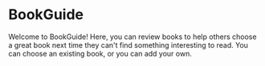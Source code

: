 # BookGuide
Welcome to BookGuide! Here, you can review books to help others choose a great book next time they can't find something interesting to read. You can choose an existing book, or you can add your own.
